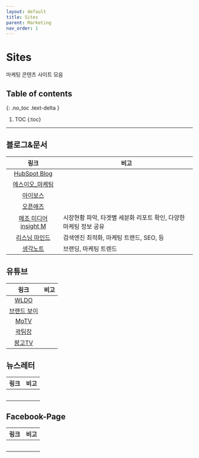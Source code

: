 ```yaml
---
layout: default
title: Sites
parent: Marketing
nav_order: 1
---
```


# Sites
마케팅 콘텐츠 사이트 모음

## Table of contents
{: .no_toc .text-delta }

1. TOC
{:toc}

---

## 블로그&문서

|링크|비고|
|:--:|--|
|[HubSpot Blog](https://blog.hubspot.com/?hubs_content=blog.hubspot.com%2Fmarketing%2Fcompetitive-analysis-kit&hubs_content-cta=null)||
|[에스이오_마케팅](https://seo-marketing.co.kr/)||
|[아이보스](https://www.i-boss.co.kr/)||
|[오픈애즈](http://www.openads.co.kr/home)||
|[메조 미디어 insight M](https://www.mezzomedia.co.kr/insight_m)|시장현황 파악, 타겟별 세분화 리포트 확인, 다양한 마케팅 정보 공유|
|[리스닝 마인드](https://www.ascentkorea.com/ascent-korea-official-blog-listeningmind/)|검색엔진 최적화, 마케팅 트랜드, SEO, 등|
|[생각노트](https://think-note.com/)|브랜딩, 마케팅 트렌드|


## 유튜브

|링크|비고|
|:--:|--|
|[WLDO](https://www.youtube.com/channel/UCijBTYEiKT1OJO54C6PnRqw)||
|[브랜드 보이](https://www.youtube.com/channel/UCJw0YwcV3KX2s3AmTSHKTqg)||
|[MoTV](https://www.youtube.com/c/MoTVshow/videos)||
|[곽팀장](https://www.youtube.com/c/%EA%B3%BD%ED%8C%80%EC%9E%A5/featured)||
|[팡고TV](https://www.youtube.com/channel/UCSAViyUVbsTHii2pfaGRKng/videos)||


## 뉴스레터

|링크|비고|
|:--:|--|
|[]()||
|[]()||
|[]()||
|[]()||
|[]()||


## Facebook-Page

|링크|비고|
|:--:|--|
|[]()||
|[]()||
|[]()||
|[]()||
|[]()||

